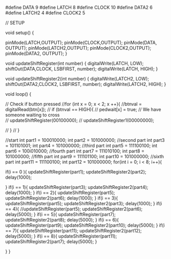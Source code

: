 #define DATA 9
#define LATCH 8
#define CLOCK 10
#define DATA2 6
#define LATCH2 4
#define CLOCK2 5

// SETUP

void setup() {


  pinMode(LATCH,OUTPUT);
  pinMode(CLOCK,OUTPUT);
  pinMode(DATA, OUTPUT);
  pinMode(LATCH2,OUTPUT);
  pinMode(CLOCK2,OUTPUT);
  pinMode(DATA2, OUTPUT);
}

void updateShiftRegister(int number)
{
digitalWrite(LATCH, LOW);
shiftOut(DATA,CLOCK, LSBFIRST, number);
digitalWrite(LATCH, HIGH);
}

void updateShiftRegister2(int number)
{
digitalWrite(LATCH2, LOW);
shiftOut(DATA2,CLOCK2, LSBFIRST, number);
digitalWrite(LATCH2, HIGH);
}



void loop()
{

 // Check if button pressed
  //for (int x = 0; x < 2; x ++){
    //btnval = digitalRead(btn[x]);
   // if (btnval == HIGH){
    //  pedwait[x] = true; // We have someone waiting to cross      
    //  updateShiftRegister(00100000);
    //  updateShiftRegister1(00000000);
     
   // }
 // }
 
  //start
  int part1 = 100010000;
  int part2 = 101000000;
  //second part
  int part3 = 101101001;
  int part4 = 101000000;
  //third part
  int part5 = 111100100;
  int part6 = 100i010000;
  //fourth part
   int part7 = 111010100;
   int part8 = 101000000;
   //fifth part
   int part9 = 111101100;
   int part10 = 101000000;
     //sixth part
   int part11 = 111100100;
   int part12 = 101000000;
for(int i = 0; i < 8; i++){
  
   if(i == 0 ){
    updateShiftRegister(part1);
      updateShiftRegister2(part2);
      delay(1000);
    
  }
  if(i == 1){
  updateShiftRegister(part3);
  updateShiftRegister2(part4);
    delay(1000);
 }
  if(i == 2){
     updateShiftRegister(part5);
    updateShiftRegister2(part6);
    delay(1000);
 }
    if(i == 3){
   updateShiftRegister(part5);
   updateShiftRegister2(part3);
   delay(1000);
      }
   if(i == 4){
   //updateShiftRegister(part5);
   updateShiftRegister2(part6);
   delay(5000);
      }
     if(i == 5){
    updateShiftRegister(part7);
   updateShiftRegister2(part8);
   delay(5000);
     }
   if(i == 6){
  updateShiftRegister(part9);
    updateShiftRegister2(part10);
    delay(5000);
      }
    if(i == 7){
     updateShiftRegister(part11);
    updateShiftRegister2(part12);
    delay(5000);
     }
   if(i == 8){
     updateShiftRegister(part11);
   updateShiftRegister2(part7);
   delay(5000);
      }
   
   }
}
  
 

